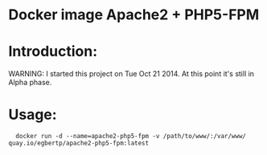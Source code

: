 Docker image Apache2 + PHP5-FPM
===========

Introduction:
======

WARNING: I started this project on Tue Oct 21 2014. At this point it's still in Alpha phase. 

Usage:
======

  ```
    docker run -d --name=apache2-php5-fpm -v /path/to/www/:/var/www/ quay.io/egbertp/apache2-php5-fpm:latest
  ```


